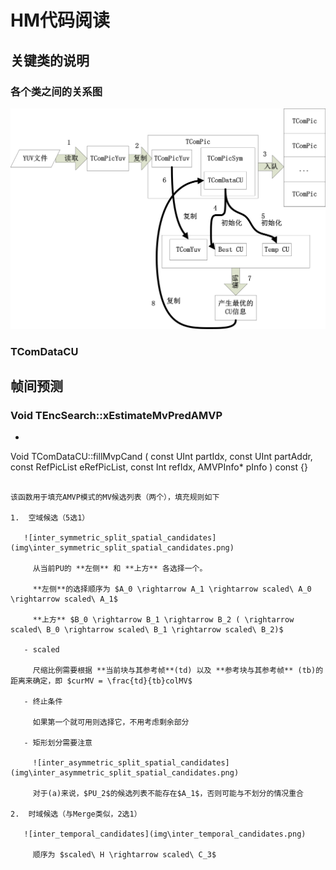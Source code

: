 # HM代码阅读

## 关键类的说明

### 各个类之间的关系图

![](img/relationship_between_classes.png)

### TComDataCU







## 帧间预测

### Void TEncSearch::xEstimateMvPredAMVP

-  ```c++
  Void TComDataCU::fillMvpCand ( const UInt partIdx, 
                                const UInt partAddr, 
                                const RefPicList eRefPicList, 
                                const Int refIdx, 
                                AMVPInfo* pInfo ) const
  {}
  ```

  该函数用于填充AMVP模式的MV候选列表（两个），填充规则如下

  1.  空域候选（5选1）

     ![inter_symmetric_split_spatial_candidates](img\inter_symmetric_split_spatial_candidates.png)

     ​	从当前PU的 **左侧** 和 **上方** 各选择一个。

     ​	**左侧**的选择顺序为 $A_0 \rightarrow A_1 \rightarrow scaled\ A_0 \rightarrow scaled\ A_1$

     ​	**上方** $B_0 \rightarrow B_1 \rightarrow B_2 ( \rightarrow scaled\ B_0 \rightarrow scaled\ B_1 \rightarrow scaled\ B_2)$

     - scaled

       尺缩比例需要根据 **当前块与其参考帧**(td) 以及 **参考块与其参考帧** (tb)的距离来确定，即 $curMV = \frac{td}{tb}colMV$

     - 终止条件

       如果第一个就可用则选择它，不用考虑剩余部分

     - 矩形划分需要注意

       ![inter_asymmetric_split_spatial_candidates](img\inter_asymmetric_split_spatial_candidates.png)

       对于(a)来说，$PU_2$的候选列表不能存在$A_1$，否则可能与不划分的情况重合

  2.  时域候选（与Merge类似，2选1）

     ![inter_temporal_candidates](img\inter_temporal_candidates.png)

     ​	顺序为 $scaled\ H \rightarrow scaled\ C_3$